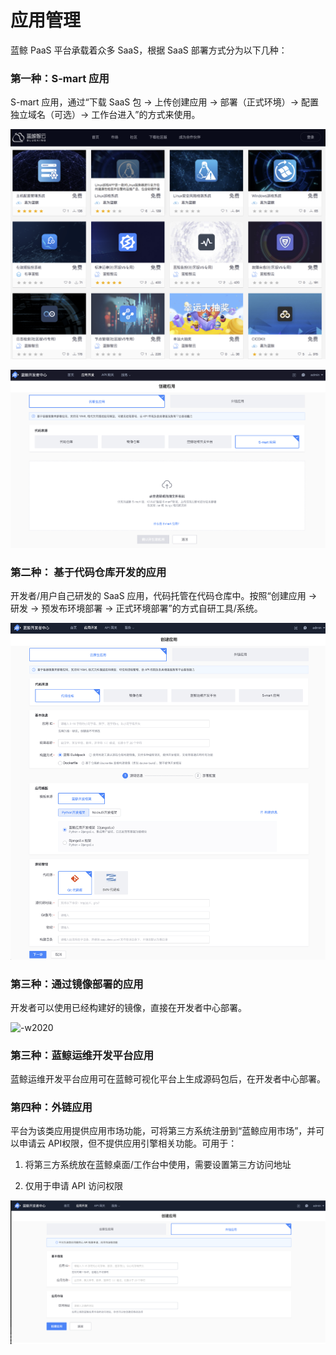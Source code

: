 # 应用管理

蓝鲸 PaaS 平台承载着众多 SaaS，根据 SaaS 部署方式分为以下几种：

### 第一种：S-mart 应用

S-mart 应用，通过“下载 SaaS 包 -> 上传创建应用 -> 部署（正式环境）-> 配置独立域名（可选）-> 工作台进入”的方式来使用。

![-w2020](../../../assets/smartsaas.png)

![-w2020](../../../assets/paas3/saas_create.png)

### 第二种： 基于代码仓库开发的应用

开发者/用户自己研发的 SaaS 应用，代码托管在代码仓库中。按照“创建应用 -> 研发 -> 预发布环境部署 -> 正式环境部署”的方式自研工具/系统。

![-w2020](../../../assets/paas3/app_create.png)


### 第三种：通过镜像部署的应用

开发者可以使用已经构建好的镜像，直接在开发者中心部署。

![-w2020](../../../assets/paas3/image_create.png)

### 第三种：蓝鲸运维开发平台应用

蓝鲸运维开发平台应用可在蓝鲸可视化平台上生成源码包后，在开发者中心部署。


### 第四种：外链应用

平台为该类应用提供应用市场功能，可将第三方系统注册到“蓝鲸应用市场”，并可以申请云 API权限，但不提供应用引擎相关功能。可用于：

1. 将第三方系统放在蓝鲸桌面/工作台中使用，需要设置第三方访问地址

2. 仅用于申请 API 访问权限

![-w2020](../../../assets/paas3/third_app_create.png)